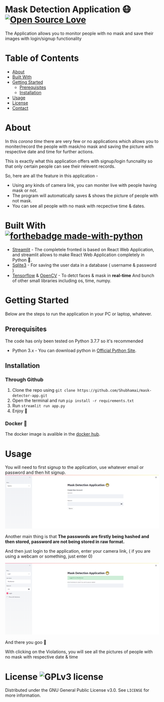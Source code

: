 # Mask Detection Application 😷 [![Open Source Love](https://badges.frapsoft.com/os/v3/open-source.png?v=103)](https://github.com/ellerbrock/open-source-badges/)

The Application allows you to monitor people with no mask and save their images with login/signup functionality

# Table of Contents

* [About](#about)
* [Built With](#built-with)
* [Getting Started](#getting-started)
  * [Prerequisites](#Prerequisites)
  * [Installation](#Installation)
* [Usage](#Usage)
* [License](#license)
* [Contact](#contact)

# About 
In this *corona time* there are very few or no applications which allows you to moniter/record the people with mask/no mask and saving the picture with respective date and time for further actions. 

This is exactly what this application offers with signup/login funcnality so that only certain people can see their relevent records. 

So, here are all the feature in this application -

- Using any kinds of camera link, you can moniter live with people having mask or not. 
- The program will automatically saves & shows the picture of people with not mask.
- You can see all people with no mask with recpective time & dates.

# Built With [![forthebadge made-with-python](http://ForTheBadge.com/images/badges/made-with-python.svg)](https://www.python.org/)
- [Streamlit](https://www.streamlit.io/) - The completele fronted is based on React Web Application, and streamlit allows to make React Web Application completely in Python 🎉.  
- [Sqlite3](https://www.sqlite.org/index.html) - For saving the user data in a database ( username & password )
- [Tensorflow](https://www.tensorflow.org/) & [OpenCV](https://opencv.org/) - To detct faces & mask in **real-time**
And bunch of other small libraries including os, time, numpy. 

# Getting Started

Below are the steps to run the application in your PC or laptop, whatever. 

##  Prerequisites

The code has only been tested on Python 3.7.7 so it's recommended
- Python 3.x - You can download python in [Official Python Site](https://www.python.org/).   

## Installation

### Through Github 

1. Clone the repo using `git clone https://github.com/Shubhamai/mask-detector-app.git`
2. Open the terminal and run `pip install -r requirements.txt`
3. Run `streamlit run app.py`
4. Enjoy 🎊

### Docker 🐳

The docker image is avalible in the [docker hub](https://hub.docker.com/r/shubhamai/maskapp). 

# Usage

You will need to first signup to the application, use whatever email or password and then hit signup. 
![](./images/signup.png)

Another main thing is that **The passwords are firstly being hashed and then stored, password are not being stored in raw format.**

And then just login to the application, enter your camera link, ( if you are using a webcam or something, just enter 0)

![](./images/login.png)

And there you goo 🎉

With clicking on the Violations, you will see all the pictures of people with no mask with respective date & time

# License ![GPLv3 license](https://img.shields.io/badge/License-GPLv3-blue.svg)
Distributed under the GNU General Public License v3.0. See `LICENSE` for more information.
